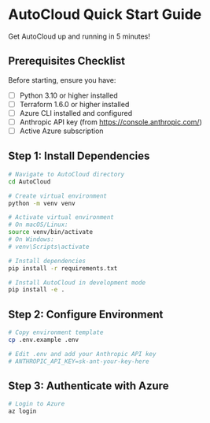 # AutoCloud Quick Start Guide

Get AutoCloud up and running in 5 minutes!

## Prerequisites Checklist

Before starting, ensure you have:

- [ ] Python 3.10 or higher installed
- [ ] Terraform 1.6.0 or higher installed
- [ ] Azure CLI installed and configured
- [ ] Anthropic API key (from https://console.anthropic.com/)
- [ ] Active Azure subscription

## Step 1: Install Dependencies

```bash
# Navigate to AutoCloud directory
cd AutoCloud

# Create virtual environment
python -m venv venv

# Activate virtual environment
# On macOS/Linux:
source venv/bin/activate
# On Windows:
# venv\Scripts\activate

# Install dependencies
pip install -r requirements.txt

# Install AutoCloud in development mode
pip install -e .
```

## Step 2: Configure Environment

```bash
# Copy environment template
cp .env.example .env

# Edit .env and add your Anthropic API key
# ANTHROPIC_API_KEY=sk-ant-your-key-here
```

## Step 3: Authenticate with Azure

```bash
# Login to Azure
az login
